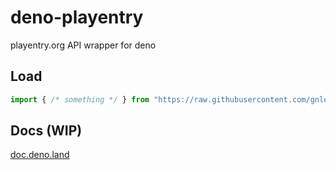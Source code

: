 # deno-playentry
playentry.org API wrapper for deno
## Load
```ts
import { /* something */ } from "https://raw.githubusercontent.com/gnlow/deno-playentry/main/mod.ts"
```
## Docs (WIP)
[doc.deno.land](https://doc.deno.land/https/raw.githubusercontent.com/gnlow/deno-playentry/main/mod.ts#getUserByUsername)
